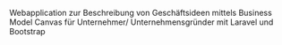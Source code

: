 Webapplication zur Beschreibung von Geschäftsideen mittels Business Model Canvas für Unternehmer/ Unternehmensgründer mit Laravel und Bootstrap
